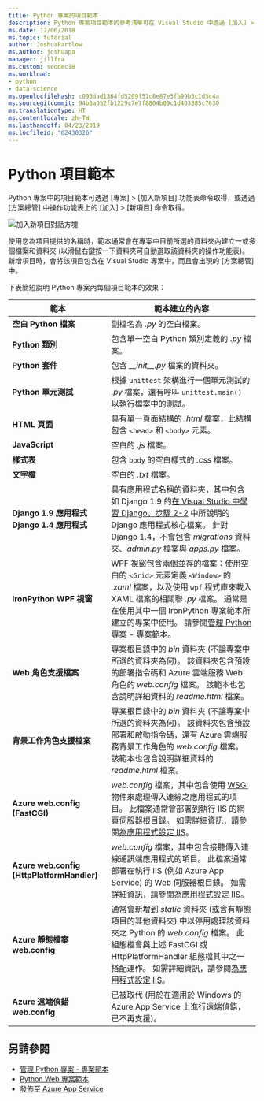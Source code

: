 ```yaml
---
title: Python 專案的項目範本
description: Python 專案項目範本的參考清單可在 Visual Studio 中透過 [加入] > [新項目] 對話方塊取得。
ms.date: 12/06/2018
ms.topic: tutorial
author: JoshuaPartlow
ms.author: joshuapa
manager: jillfra
ms.custom: seodec18
ms.workload:
- python
- data-science
ms.openlocfilehash: c093dad1364fd5209f51c8e87e3fb99b3c1d3c4a
ms.sourcegitcommit: 94b3a052fb1229c7e7f8804b09c1d403385c7630
ms.translationtype: HT
ms.contentlocale: zh-TW
ms.lasthandoff: 04/23/2019
ms.locfileid: "62430326"
---
```

# <a name="python-item-templates"></a>Python 項目範本

Python 專案中的項目範本可透過 [專案] > [加入新項目] 功能表命令取得，或透過 [方案總管] 中操作功能表上的 [加入] > [新項目] 命令取得。

![加入新項目對話方塊](media/project-item-templates.png)

使用您為項目提供的名稱時，範本通常會在專案中目前所選的資料夾內建立一或多個檔案和資料夾 (以滑鼠右鍵按一下資料夾可自動選取該資料夾的操作功能表)。 新增項目時，會將該項目包含在 Visual Studio 專案中，而且會出現的 [方案總管] 中。

下表簡短說明 Python 專案內每個項目範本的效果：

| 範本 | 範本建立的內容 |
| --- | --- |
| **空白 Python 檔案** | 副檔名為 *.py* 的空白檔案。 |
| **Python 類別** | 包含單一空白 Python 類別定義的 *.py* 檔案。 |
| **Python 套件** | 包含 *\_\_init\_\_.py* 檔案的資料夾。 |
| **Python 單元測試** | 根據 `unittest` 架構進行一個單元測試的 *.py* 檔案，還有呼叫 `unittest.main()` 以執行檔案中的測試。 |
| **HTML 頁面** | 具有單一頁面結構的 *.html* 檔案，此結構包含 `<head>` 和 `<body>` 元素。 |
| **JavaScript** | 空白的 *.js* 檔案。 |
| **樣式表** | 包含 `body` 的空白樣式的 *.css* 檔案。 |
| **文字檔** | 空白的 *.txt* 檔案。 |
| **Django 1.9 應用程式**<br/>**Django 1.4 應用程式** | 具有應用程式名稱的資料夾，其中包含如 Django 1.9 的[在 Visual Studio 中學習 Django，步驟 2-2](learn-django-in-visual-studio-step-02-create-an-app.md#step-2-1-create-an-app-with-a-default-structure) 中所說明的 Django 應用程式核心檔案。 針對 Django 1.4，不會包含 *migrations* 資料夾、*admin.py* 檔案與 *apps.py* 檔案。 |
| **IronPython WPF 視窗** | WPF 視窗包含兩個並存的檔案：使用空白的 `<Grid>` 元素定義 `<Window>` 的 *.xaml* 檔案，以及使用 `wpf` 程式庫來載入 XAML 檔案的相關聯 *.py* 檔案。 通常是在使用其中一個 IronPython 專案範本所建立的專案中使用。 請參閱[管理 Python 專案 - 專案範本](managing-python-projects-in-visual-studio.md#project-templates)。 |
| **Web 角色支援檔案** | 專案根目錄中的 *bin* 資料夾 (不論專案中所選的資料夾為何)。 該資料夾包含預設的部署指令碼和 Azure 雲端服務 Web 角色的 *web.config* 檔案。 該範本也包含說明詳細資料的 *readme.html* 檔案。 |
| **背景工作角色支援檔案** | 專案根目錄中的 *bin* 資料夾 (不論專案中所選的資料夾為何)。 該資料夾包含預設部署和啟動指令碼，還有 Azure 雲端服務背景工作角色的 *web.config* 檔案。 該範本也包含說明詳細資料的 *readme.html* 檔案。 |
| **Azure web.config (FastCGI)** | *web.config* 檔案，其中包含使用 [WSGI](https://wsgi.readthedocs.io/en/latest/) 物件來處理傳入連線之應用程式的項目。 此檔案通常會部署到執行 IIS 的網頁伺服器根目錄。 如需詳細資訊，請參閱[為應用程式設定 IIS](configure-web-apps-for-iis-windows.md)。 |
| **Azure web.config (HttpPlatformHandler)** | *web.config* 檔案，其中包含接聽傳入連線通訊端應用程式的項目。 此檔案通常部署在執行 IIS (例如 Azure App Service) 的 Web 伺服器根目錄。 如需詳細資訊，請參閱[為應用程式設定 IIS](configure-web-apps-for-iis-windows.md)。 |
| **Azure 靜態檔案 web.config** | 通常會新增到 *static* 資料夾 (或含有靜態項目的其他資料夾) 中以停用處理該資料夾之 Python 的 *web.config* 檔案。 此組態檔會與上述 FastCGI 或 HttpPlatformHandler 組態檔其中之一搭配運作。 如需詳細資訊，請參閱[為應用程式設定 IIS](configure-web-apps-for-iis-windows.md)。 |
| **Azure 遠端偵錯 web.config** | 已被取代 (用於在適用於 Windows 的 Azure App Service 上進行遠端偵錯，已不再支援)。 |

## <a name="see-also"></a>另請參閱

- [管理 Python 專案 - 專案範本](managing-python-projects-in-visual-studio.md#project-templates)
- [Python Web 專案範本](python-web-application-project-templates.md)
- [發佈至 Azure App Service](publishing-python-web-applications-to-azure-from-visual-studio.md)
